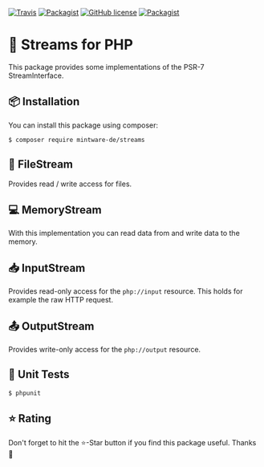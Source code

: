 [![Travis](https://img.shields.io/travis/mintware-de/streams.svg)](https://travis-ci.org/mintware-de/streams)
[![Packagist](https://img.shields.io/packagist/v/mintware-de/streams.svg)](https://packagist.org/packages/mintware-de/streams)
[![GitHub license](https://img.shields.io/badge/license-MIT-blue.svg)](https://raw.githubusercontent.com/mintware-de/streams/master/LICENSE)
[![Packagist](https://img.shields.io/packagist/dt/mintware-de/streams.svg)](https://packagist.org/packages/mintware-de/streams)

# 💾 Streams for PHP

This package provides some implementations of the PSR-7 StreamInterface.

## 📦 Installation
You can install this package using composer:
```shell script
$ composer require mintware-de/streams
```

## 📄 FileStream
Provides read / write access for files.

## 💻 MemoryStream
With this implementation you can read data from and write data to the memory.

## 📥 InputStream
Provides read-only access for the `php://input` resource. This holds for example the raw HTTP request.

## 📤 OutputStream
Provides write-only access for the `php://output` resource.

## 🧪 Unit Tests
```shell script
$ phpunit
```

## ⭐️ Rating
Don't forget to hit the ⭐️-Star button if you find this package useful. 
Thanks 🙂